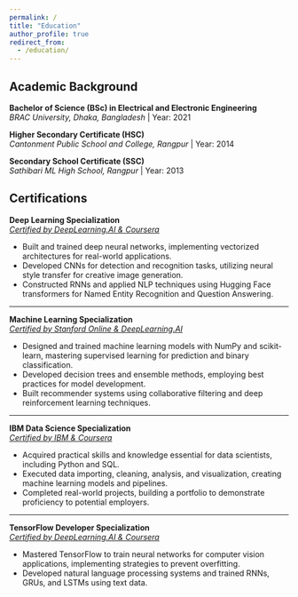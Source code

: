 ```yaml
---
permalink: /
title: "Education"
author_profile: true
redirect_from: 
  - /education/
---
```


## Academic Background

**Bachelor of Science (BSc) in Electrical and Electronic Engineering**  
*BRAC University, Dhaka, Bangladesh* | Year: 2021    

**Higher Secondary Certificate (HSC)**  
*Cantonment Public School and College, Rangpur* | Year: 2014   

**Secondary School Certificate (SSC)**  
*Sathibari ML High School, Rangpur* | Year: 2013  


## **Certifications**

**Deep Learning Specialization**  
*[Certified by DeepLearning.AI & Coursera](https://www.coursera.org/account/accomplishments/specialization/JJ8ETJR5US5B)*  
- Built and trained deep neural networks, implementing vectorized architectures for real-world applications.
- Developed CNNs for detection and recognition tasks, utilizing neural style transfer for creative image generation.
- Constructed RNNs and applied NLP techniques using Hugging Face transformers for Named Entity Recognition and Question Answering.

---

**Machine Learning Specialization**  
*[Certified by Stanford Online & DeepLearning.AI](https://www.coursera.org/account/accomplishments/specialization/2FKXQMMX6YBN)*  
- Designed and trained machine learning models with NumPy and scikit-learn, mastering supervised learning for prediction and binary classification.
- Developed decision trees and ensemble methods, employing best practices for model development.
- Built recommender systems using collaborative filtering and deep reinforcement learning techniques.

---

**IBM Data Science Specialization**  
*[Certified by IBM & Coursera](https://www.coursera.org/account/accomplishments/specialization/4BUSHZZT4J94)*  
- Acquired practical skills and knowledge essential for data scientists, including Python and SQL.
- Executed data importing, cleaning, analysis, and visualization, creating machine learning models and pipelines.
- Completed real-world projects, building a portfolio to demonstrate proficiency to potential employers.

---

**TensorFlow Developer Specialization**  
*[Certified by DeepLearning.AI & Coursera](https://www.coursera.org/account/accomplishments/specialization/Z38CC8ZRVUBH)*  
- Mastered TensorFlow to train neural networks for computer vision applications, implementing strategies to prevent overfitting.
- Developed natural language processing systems and trained RNNs, GRUs, and LSTMs using text data.
